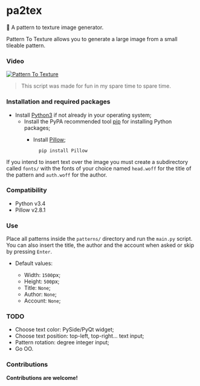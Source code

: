 pa2tex
======

:paw_prints: A pattern to texture image generator.

Pattern To Texture allows you to generate a large image from a small tileable pattern.

### Video
[![Pattern To Texture](https://i.ytimg.com/vi_webp/6ePwLBWAfi0/hqdefault.webp)](https://www.youtube.com/watch?v=6ePwLBWAfi0)

> This script was made for fun in my spare time to spare time.

### Installation and required packages
- Install <a href="https://www.python.org/" target="_blank">Python3</a> if not already in your operating system;
    - Install the PyPA recommended tool <a href="https://pip.pypa.io/" target="_blank">pip</a> for installing Python packages;
		- Install <a href="https://pypi.python.org/pypi/Pillow/" target="_blank">Pillow</a>;

                pip install Pillow

If you intend to insert text over the image you must create a subdirectory called `fonts/` with the fonts of your choice named `head.woff` for the title of the pattern and `auth.woff` for the author.

### Compatibility
- Python v3.4
- Pillow v2.8.1

### Use
Place all patterns inside the `patterns/` directory and run the `main.py` script. You can also insert the title, the author and the account when asked or skip by pressing `Enter`.

- Default values:

	- Width: `1500`px;
	- Height: `500`px;
	- Title: `None`;
	- Author: `None`;
	- Account: `None`;

### TODO

- Choose text color: PySide/PyQt widget;
- Choose text position: top-left, top-right... text input;
- Pattern rotation: degree integer input;
- Go OO.

### Contributions

**Contributions are welcome!**

[Python3]: https://www.python.org/
[Pyllow]: https://pypi.python.org/pypi/Pillow/
[GNU General Public License]: http://www.gnu.org/copyleft/gpl.html
